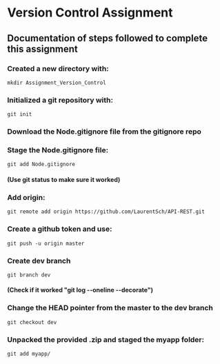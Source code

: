 # Version Control Assignment

## Documentation of steps followed to complete this assignment

### Created a new directory with:
	mkdir Assignment_Version_Control
### Initialized a git repository with:
	git init
### Download the Node.gitignore file from the gitignore repo
### Stage the Node.gitignore file:
	git add Node.gitignore
#### (Use git status to make sure it worked)
### Add origin:
	git remote add origin https://github.com/LaurentSch/API-REST.git
### Create a github token and use:
	git push -u origin master
### Create dev branch
	git branch dev
#### (Check if it worked "git log --oneline --decorate")
### Change the HEAD pointer from the master to the dev branch
	git checkout dev
### Unpacked the provided .zip and staged the myapp folder:
	git add myapp/

